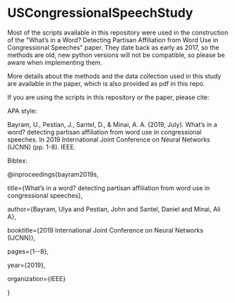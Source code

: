# USCongressionalSpeechStudy

Most of the scripts available in this repository were used in the construction of the "What’s in a Word? Detecting Partisan Affiliation from Word Use in Congressional Speeches" paper. They date back as early as 2017, so the methods are old, new python versions will not be compatible, so please be aware when implementing them.

More details about the methods and the data collection used in this study are available in the paper, which is also provided as pdf in this repo.

If you are using the scripts in this repository or the paper, please cite:

APA style:

Bayram, U., Pestian, J., Santel, D., & Minai, A. A. (2019, July). What’s in a word? detecting partisan affiliation from word use in congressional speeches. In 2019 International Joint Conference on Neural Networks (IJCNN) (pp. 1-8). IEEE.

Bibtex:

@inproceedings{bayram2019s,

  title={What’s in a word? detecting partisan affiliation from word use in congressional speeches},
  
  author={Bayram, Ulya and Pestian, John and Santel, Daniel and Minai, Ali A},
  
  booktitle={2019 International Joint Conference on Neural Networks (IJCNN)},
  
  pages={1--8},
  
  year={2019},
  
  organization={IEEE}
  
}
